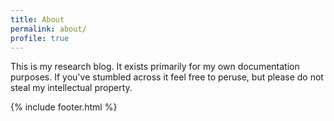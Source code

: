 ```yaml
---
title: About
permalink: about/
profile: true
---
```


This is my research blog. It exists primarily for my own documentation purposes. If you've stumbled across it
feel free to peruse, but please do not steal my intellectual property.

{% include footer.html %}
